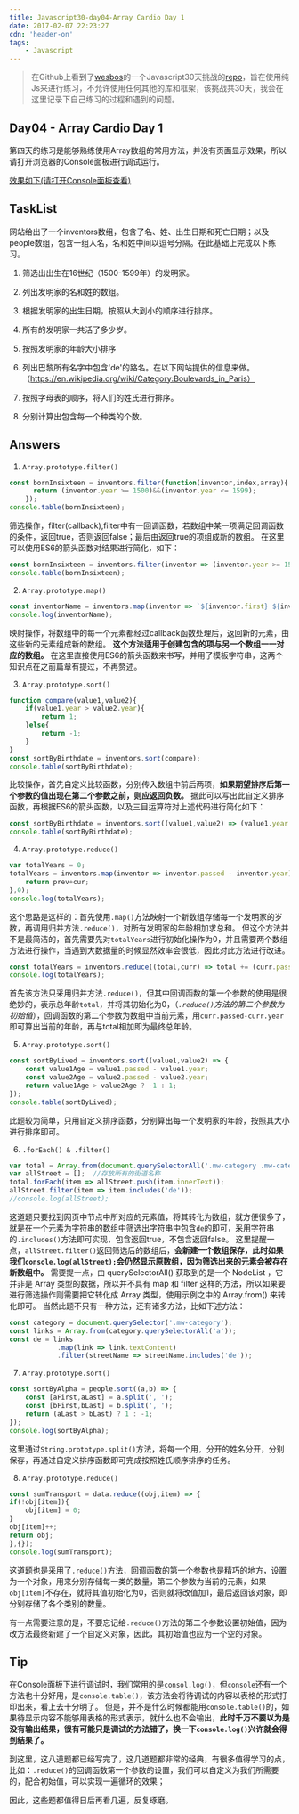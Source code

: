 ```yaml
---
title: Javascript30-day04-Array Cardio Day 1
date: 2017-02-07 22:23:27
cdn: 'header-on'
tags:
	- Javascript
---
```


> 在Github上看到了[wesbos](https://twitter.com/wesbos)的一个Javascript30天挑战的[repo](https://github.com/wesbos/JavaScript30)，旨在使用纯Js来进行练习，不允许使用任何其他的库和框架，该挑战共30天，我会在这里记录下自己练习的过程和遇到的问题。

## Day04 - Array Cardio Day 1

第四天的练习是能够熟练使用Array数组的常用方法，并没有页面显示效果，所以请打开浏览器的Console面板进行调试运行。

[效果如下(请打开Console面板查看)](http://htmlpreview.github.io/?https://github.com/winar-jin/JavaScript30-Challenge/blob/master/04%20-%20Array%20Cardio%20Day/index.html)

## TaskList

网站给出了一个inventors数组，包含了名、姓、出生日期和死亡日期；以及people数组，包含一组人名，名和姓中间以逗号分隔。在此基础上完成以下练习。

1. 筛选出出生在16世纪（1500-1599年）的发明家。

2. 列出发明家的名和姓的数组。

3. 根据发明家的出生日期，按照从大到小的顺序进行排序。

4. 所有的发明家一共活了多少岁。

5. 按照发明家的年龄大小排序

6. 列出巴黎所有名字中包含'de'的路名。在以下网站提供的信息来做。（https://en.wikipedia.org/wiki/Category:Boulevards_in_Paris）

7. 按照字母表的顺序，将人们的姓氏进行排序。

8. 分别计算出包含每一个种类的个数。

## Answers

1. `Array.prototype.filter()`

```JavaScript
const bornInsixteen = inventors.filter(function(inventor,index,array){
      return (inventor.year >= 1500)&&(inventor.year <= 1599);
    }); 
console.table(bornInsixteen);
```

筛选操作，filter(callback),filter中有一回调函数，若数组中某一项满足回调函数的条件，返回true，否则返回false；最后由返回true的项组成新的数组。
在这里可以使用ES6的箭头函数对结果进行简化，如下：
```JavaScript
const bornInsixteen = inventors.filter(inventor => (inventor.year >= 1500 && inventor.year < 1600));
console.table(bornInsixteen);
```

2. `Array.prototype.map()`

```JavaScript
const inventorName = inventors.map(inventor => `${inventor.first} ${inventor.last}`);
console.log(inventorName);
```
映射操作，将数组中的每一个元素都经过callback函数处理后，返回新的元素，由这些新的元素组成新的数组。
__这个方法适用于创建包含的项与另一个数组一一对应的数组。__
在这里直接使用ES6的箭头函数来书写，并用了模板字符串，这两个知识点在之前篇章有提过，不再赘述。

3. `Array.prototype.sort()`

```JavaScript
function compare(value1,value2){
    if(value1.year > value2.year){
        return 1;
    }else{
        return -1;
    }
}
const sortByBirthdate = inventors.sort(compare);
console.table(sortByBirthdate);
```
比较操作，首先自定义比较函数，分别传入数组中前后两项，__如果期望排序后第一个参数的值出现在第二个参数之前，则应返回负数。__
据此可以写出此自定义排序函数，再根据ES6的箭头函数，以及三目运算符对上述代码进行简化如下：
```JavaScript
const sortByBirthdate = inventors.sort((value1,value2) => (value1.year > value2.year)?1:-1);
console.table(sortByBirthdate);
```

4. `Array.prototype.reduce()`

```JavaScript
var totalYears = 0;
totalYears = inventors.map(inventor => inventor.passed - inventor.year).reduce(function(prev,cur){
    return prev+cur;
},0);
console.log(totalYears);
```

这个思路是这样的：首先使用`.map()`方法映射一个新数组存储每一个发明家的岁数，再调用归并方法`.reduce()`，对所有发明家的年龄相加求总和。
但这个方法并不是最简洁的，首先需要先对`totalYears`进行初始化操作为0，并且需要两个数组方法进行操作，当遇到大数据量的时候显然效率会很低，因此对此方法进行改进。

```JavaScript
const totalYears = inventors.reduce((total,curr) => total += (curr.passed-curr.year),0);
console.log(totalYears);
```

首先该方法只采用归并方法`.reduce()`，但其中回调函数的第一个参数的使用是很绝妙的，表示总年龄`total`，并将其初始化为0，（_`.reduce()`方法的第二个参数为初始值_），回调函数的第二个参数为数组中当前元素，用`curr.passed-curr.year`即可算出当前的年龄，再与total相加即为最终总年龄。

5. `Array.prototype.sort()`

```JavaScript
const sortByLived = inventors.sort((value1,value2) => {
    const value1Age = value1.passed - value1.year;
    const value2Age = value2.passed - value2.year;
    return value1Age > value2Age ? -1 : 1;
});
console.table(sortByLived);
```

此题较为简单，只用自定义排序函数，分别算出每一个发明家的年龄，按照其大小进行排序即可。

6. `.forEach() & .filter()`

```JavaScript
var total = Array.from(document.querySelectorAll('.mw-category .mw-category-group ul li a'));
var allStreet = [];  //存放所有的街道名称
total.forEach(item => allStreet.push(item.innerText));
allStreet.filter(item => item.includes('de'));
//console.log(allStreet);
```
这道题只要找到网页中节点中所对应的元素值，将其转化为数组，就方便很多了，就是在一个元素为字符串的数组中筛选出字符串中包含`de`的即可，采用字符串的`.includes()`方法即可实现，包含返回true，不包含返回false。
这里提醒一点，`allStreet.filter()`返回筛选后的数组后，__会新建一个数组保存，此时如果我们`console.log(allStreet);`会仍然显示原数组，因为筛选出来的元素会被存在新数组中。__
需要提一点，由 querySelectorAll() 获取到的是一个 NodeList ，它并非是 Array 类型的数据，所以并不具有 map 和 filter 这样的方法，所以如果要进行筛选操作则需要把它转化成 Array 类型，使用示例之中的 Array.from() 来转化即可。
当然此题不只有一种方法，还有诸多方法，比如下述方法：
```JavaScript
const category = document.querySelector('.mw-category');
const links = Array.from(category.querySelectorAll('a'));
const de = links
            .map(link => link.textContent)
            .filter(streetName => streetName.includes('de'));
```

7. `Array.prototype.sort()`

```JavaScript
const sortByAlpha = people.sort((a,b) => {
    const [aFirst,aLast] = a.split(', ');
    const [bFirst,bLast] = b.split(', ');
    return (aLast > bLast) ? 1 : -1;
});
console.log(sortByAlpha);
```

这里通过`String.prototype.split()`方法，将每一个用`, `分开的姓名分开，分别保存，再通过自定义排序函数即可完成按照姓氏顺序排序的任务。

8. `Array.prototype.reduce()`

```JavaScript
const sumTransport = data.reduce((obj,item) => {
if(!obj[item]){
    obj[item] = 0;
}
obj[item]++;
return obj;
},{});
console.log(sumTransport);
```
这道题也是采用了`.reduce()`方法，回调函数的第一个参数也是精巧的地方，设置为一个对象，用来分别存储每一类的数量，第二个参数为当前的元素，如果`obj[item]`不存在，就将其值初始化为0，否则就将改值加1，最后返回该对象，即分别存储了各个类别的数量。

有一点需要注意的是，不要忘记给`.reduce()`方法的第二个参数设置初始值，因为改方法最终新建了一个自定义对象，因此，其初始值也应为一个空的对象。

## Tip

在Console面板下进行调试时，我们常用的是`consol.log()`，但`console`还有一个方法也十分好用，是`console.table()`，该方法会将待调试的内容以表格的形式打印出来，看上去十分明了。
但是，并不是什么时候都能用`console.table()`的，如果待显示内容不能够用表格的形式表示，就什么也不会输出，__此时千万不要以为是没有输出结果，很有可能只是调试的方法错了，换一下`console.log()`兴许就会得到结果了。__

到这里，这八道题都已经写完了，这几道题都非常的经典，有很多值得学习的点，比如：`.reduce()`的回调函数第一个参数的设置，我们可以自定义为我们所需要的，配合初始值，可以实现一遍循环的效果；

因此，这些题都值得日后再看几遍，反复琢磨。

